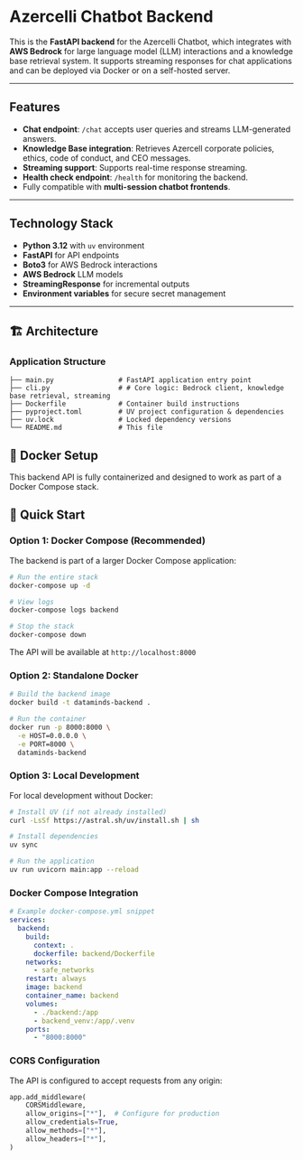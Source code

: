 # Azercelli Chatbot Backend

This is the **FastAPI backend** for the Azercelli Chatbot, which integrates with **AWS Bedrock** for large language model (LLM) interactions and a knowledge base retrieval system. It supports streaming responses for chat applications and can be deployed via Docker or on a self-hosted server.

---

## Features

- **Chat endpoint**: `/chat` accepts user queries and streams LLM-generated answers.
- **Knowledge Base integration**: Retrieves Azercell corporate policies, ethics, code of conduct, and CEO messages.
- **Streaming support**: Supports real-time response streaming.
- **Health check endpoint**: `/health` for monitoring the backend.
- Fully compatible with **multi-session chatbot frontends**.

---

## Technology Stack

- **Python 3.12** with `uv` environment
- **FastAPI** for API endpoints
- **Boto3** for AWS Bedrock interactions
- **AWS Bedrock** LLM models
- **StreamingResponse** for incremental outputs
- **Environment variables** for secure secret management

---


## 🏗️ Architecture

### Application Structure

```
├── main.py                # FastAPI application entry point
├── cli.py                 # # Core logic: Bedrock client, knowledge base retrieval, streaming
├── Dockerfile             # Container build instructions
├── pyproject.toml         # UV project configuration & dependencies
├── uv.lock                # Locked dependency versions
└── README.md              # This file
```


## 🐳 Docker Setup

This backend API is fully containerized and designed to work as part of a Docker Compose stack.

## 🚀 Quick Start

### Option 1: Docker Compose (Recommended)

The backend is part of a larger Docker Compose application:

```bash
# Run the entire stack
docker-compose up -d

# View logs
docker-compose logs backend

# Stop the stack
docker-compose down
```

The API will be available at `http://localhost:8000`

### Option 2: Standalone Docker

```bash
# Build the backend image
docker build -t dataminds-backend .

# Run the container
docker run -p 8000:8000 \
  -e HOST=0.0.0.0 \
  -e PORT=8000 \
  dataminds-backend
```

### Option 3: Local Development

For local development without Docker:

```bash
# Install UV (if not already installed)
curl -LsSf https://astral.sh/uv/install.sh | sh

# Install dependencies
uv sync

# Run the application
uv run uvicorn main:app --reload
```



### Docker Compose Integration

```yaml
# Example docker-compose.yml snippet
services:
  backend:
    build:
      context: .
      dockerfile: backend/Dockerfile
    networks:
      - safe_networks
    restart: always
    image: backend
    container_name: backend
    volumes:
      - ./backend:/app
      - backend_venv:/app/.venv
    ports:
      - "8000:8000"
```

### CORS Configuration

The API is configured to accept requests from any origin:

```python
app.add_middleware(
    CORSMiddleware,
    allow_origins=["*"],  # Configure for production
    allow_credentials=True,
    allow_methods=["*"],
    allow_headers=["*"],
)
```